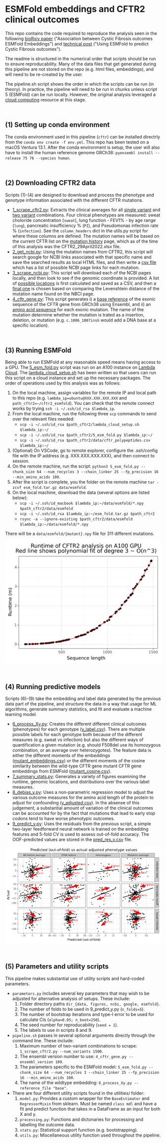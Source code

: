 # ESMFold embeddings and CFTR2 clinical outcomes

This repo contains the code required to reproduce the analysis seen in the following [bioRxiv paper](https://www.biorxiv.org) ("Association between Cystic Fibrosis outcomes ESMFold Embeddings") and [technical post](http://www.erikdrysdale.com/cftr2_esmfold/) ("Using ESMFold to predict Cystic Fibrosis outcomes"). 

The readme is structured in the numerical order that scripts should be run to ensure reproducability. Many of the data files that get generated during this pipeline are not stored on the repo (e.g. html files, embeddings), and will need to be re-created by the user.

The pipeline.sh script shows the order in which the scripts can be run (in theory). In practice, the pipeline will need to be run in chunks unless script 5 (ESMFold) can be run locally. However, the original analysis leveraged a [cloud computing](https://cloud.lambdalabs.com) resource at this stage.

<br>


## (1) Setting up conda environment

The conda environment used in this pipeline (`cftr`) can be installed directrly from the `conda env create -f env.yml`. This repo has been tested on a macOS Ventura 13.1. After the conda environment is setup, the user will also have to install the human reference genome GRCh38: `pyensembl install --release 75 76 --species human`.

<br>


## (2) Downloading CFTR2 data

Scripts (1)-(4) are designed to download and process the phenotype and genotype information associated with the different CFTR mutations. 

* [1_scrape_cftr2.py](1_scrape_cftr2.py): Extracts the clinical averages for all [single variant](data/cftr2_uni.csv) and [two variant](data/cftr2_comb.csv) combinations. Four clinical phenotypes are measured: sweat choloride concentration (`sweat`), lung function - FEV1% - by age range (`lung`), pancreatic insufficiency % (`PI`), and Pseudomonas infection rate % (`infection`). See the `column_headers` dict in the utils.py script for where these columns are defined. The mutation names will be based on the current CFTR list on the [mutation history](https://cftr2.org/mutations_history) page, which as of the time of this analysis was the CFTR2_29April2022.xlsx file.
* [2_get_ncbi.py](2_get_ncbi.py): Using the mutation names from CFTR2, this script will search google for NCBI links associated with that specific name and save the searched results as local HTML files, and then write a [csv file](data/ncbi_links.csv) which has a list of possible NCBI page links for each mutation.
* [3_scrape_ncbi.py](3_scrape_ncbi.py): This script will download each of the NCBI pages locally, and then look to see if the genomic coordinate is provided. A list of [possible locations](data/dat_href.csv) is first calculated and saved as a CSV, and then a [final one](data/ncbi_genome_loc.csv) is chosen based on comparing the Levenshtein distance of the mutation name found on the NBCI page.
* [4_cftr_gene.py](4_cftr_gene.py): This script generates i) a [base reference](data/cftr_exon_locs.csv) of the exonic sequence of the CFTR gene from GRCh38 using Ensembl, and ii) an [amino acid sequence](data/cftr_polypeptides.csv) for each exonic mutation. The name of the mutation determine whether the mutation is trated as a insertion, deletion, or mutation (e.g. `c.1006_1007insG` would add a DNA base at a specific location).

<br>


## (3) Running ESMFold

Being able to run ESMFold at any reasonable speed means having access to a GPU. The [5_esm_fold.py](5_esm_fold.py) script was run on an A100 instance on [Lambda Cloud](https://cloud.lambdalabs.com/). The [lambda_cloud_setup.sh](lambda_cloud_setup.sh) has been written so that users can run this script on a cloud instance and set up the necessary packages. The order of operations used by this analysis was as follows:


1. On the local machine, assign variables for the remote IP and local path to this repo (e.g. `lambda_ip=ubuntu@XXX.XXX.XXX.XXX` and `path_cftr2=~/cftr2_esmfold`). You can check that the remote connect works by trying `ssh -i ~/.ssh/id_rsa $lambda_ip`.
2. From the local machine, run the following three `scp` commands to send over the relevant files needed:
    * `scp -i ~/.ssh/id_rsa $path_cftr2/lambda_cloud_setup.sh $lambda_ip:~/`
    * `scp -i ~/.ssh/id_rsa $path_cftr2/5_esm_fold.py $lambda_ip:~/`
    * `scp -i ~/.ssh/id_rsa $path_cftr2/data/cftr_polypeptides.csv $lambda_ip:~/`
3. (Optional) On VSCode, go to remote explorer, configure the .ssh/config file with the IP address (e.g. XXX.XXX.XXX.XXX), and then connect to session.
4. On the remote machine, run the script: `python3 5_esm_fold.py --chunk_size 64 --num_recycles 3 --chain_linker 25 --fp_precision 16 --min_amino_acids 100`.
5. After the script is complete, you the folder on the remote machine `tar -zcvf esm_fold.tar.gz data/esmfold`.
6. On the local machine, download the data (several options are listed below):
    * `scp -i ~/.ssh/id_macbook $lambda_ip:~/data/esmfold/*.npy $path_cftr2/data/esmfold`
    * `scp -i ~/.ssh/id_rsa $lambda_ip:~/esm_fold.tar.gz $path_cftr2`
    * `rsync -a --ignore-existing $path_cftr2/data/esmfold $lambda_ip:~/data/esmfold/*.npy`

There will be a `data/esmfold/{mutant}.npy` file for 311 different mutations.

![runtime](figures/runtime.png)

<br>


## (4) Running predictive models

Scripts (6)-(9) take the embedding and label data generated by the previous data part of the pipeline, and structure the data in a way that usage for ML algorithms, generate summary statistics, and fit and evaluate a machine learning model.

* [6_process_Xy.py](6_process_Xy.py): Creates the different different clinical outcomes (phenotypes) for each genotype ([y_label.csv](data/y_label.csv)). There are multiple possible labels for each genotype both because of the different measures (e.g. sweat vs infection) but also the different ways of quantification a given mutation (e.g. should F508del use its homozygous combination, or an average over heterozygotes). The feature data is either the different moments of the embeddings ([mutant_embeddings.csv](data/mutant_embeddings.csv)) or the different moments of the cosine similarity between the wild-type CFTR gene mutant CFTR gene embeddings from ESMFold ([mutant_cosine.csv](data/mutant_cosine.csv)).
* [7_summary_stats.py](7_summary_stats.py): Generates a variety of figures examining the runtime, genomic locations, and distributions over the various label measures.
* [8_debias_y.py](8_debias_y.py): Uses a non-parametric regression model to adjust the various outcome measures for the amino acid length of the protein to adjust for confounding ([y_adjusted.csv](data/y_adjusted.csv)). In the absense of this judgement, a substantial amount of variation of the clinical outcomes can be accounted for by the fact that mutations that lead to early stop codons tend to have worse phenotypic outcomes.
* [9_predict_y.py](9_predict_y.py): Uses the residuals from the previous script, a simple two-layer feedforward neural network is trained on the embedding features and 5-fold CV is used to assess out-of-fold accuracy. The OOF-predicted values are stored in the [pred_res_y.csv](data/pred_res_y.csv) file.


![final_perf](figures/oof_scatter.png)

<br>

## (5) Parameters and utility scripts

This pipeline makes substantial use of utility scripts and hard-coded parameters. 

* `parameters.py` includes several key parameters that may wish to be adjusted for alternative analysis of setups. These include:
    1. Folder directory paths `dir_{data, figures, ncbi, google, esmfold}`.
    2. The number of folds to be used in 9_predict_y.py (`n_folds=5`).
    3. The number of bootstrap iterations and type-I error to be used for calculate CIs (`alpha=0.05; n_boot=250`).
    4. The seed number for reproducability (`seed = 1`).
    5. The labels to use in scripts 8 and 9.
* `pipeline.sh` passes in several optional arguments directly through the command line. These include:
    1. Maximum number of two-variant combinations to scrape: `1_scrape_cftr2.py --num_variants 1500`.
    2. The ensembl version number to use: `4_cftr_gene.py --ensembl_version 109`.
    3. The parameters specific to the ESMFold model: `5_esm_fold.py --chunk_size 64 --num_recycles 3 --chain_linker 25 --fp_precision 16 --min_amino_acids 100`.
    4. The name of the wildtype embedding: `6_process_Xy.py --reference_file "base"`.
* There are four different utility scripts found in the utilities/ folder:
    1. `model.py`: Provides a custom wrapper for the `BaseEstimator` and `RegressorMixin` from sklearn. Must be named `class mdl` and have a fit and predict function that takes in a DataFrame as an input for both X and y.
    2. `processing.py`: Functions and dictonaries for processing and labelling the outcome data.
    3. `stats.py`: Statistical support function (e.g. bootstrapping). 
    4. `utils.py`: Miscellaneous utility function used throughout the pipeline. 